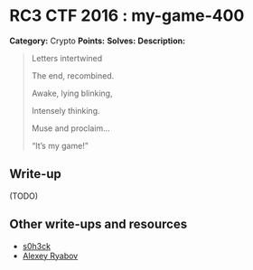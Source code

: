 # RC3 CTF 2016 : my-game-400

**Category:** Crypto
**Points:**
**Solves:**
**Description:**

> Letters intertwined
>
> The end, recombined.
>
> Awake, lying blinking,
>
> Intensely thinking.
>
> Muse and proclaim...
>
> “It’s my game!”

## Write-up

(TODO)

## Other write-ups and resources

* [s0h3ck](https://github.com/s0h3ck/h3ck-c0ding/blob/master/CTFs/RC3%20CTF%202016/README.md#my-game)
* [Alexey Ryabov](http://f4lrik.ru/en/my-game-crypto-400-rc3-ctf/)
